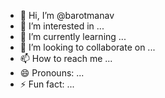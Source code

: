 - 👋 Hi, I’m @barotmanav
- 👀 I’m interested in ...
- 🌱 I’m currently learning ...
- 💞️ I’m looking to collaborate on ...
- 📫 How to reach me ...
- 😄 Pronouns: ...
- ⚡ Fun fact: ...

<!---
barotmanav/barotmanav is a ✨ special ✨ repository because its `README.md` (this file) appears on your GitHub profile.
You can click the Preview link to take a look at your changes.
--->
